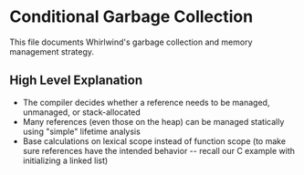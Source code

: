 # Conditional Garbage Collection

This file documents Whirlwind's garbage collection and memory management strategy.

## High Level Explanation

  - The compiler decides whether a reference needs to be managed, unmanaged, or stack-allocated
  - Many references (even those on the heap) can be managed statically using "simple" lifetime analysis
  - Base calculations on lexical scope instead of function scope (to make sure references have the intended behavior
    -- recall our C example with initializing a linked list)
